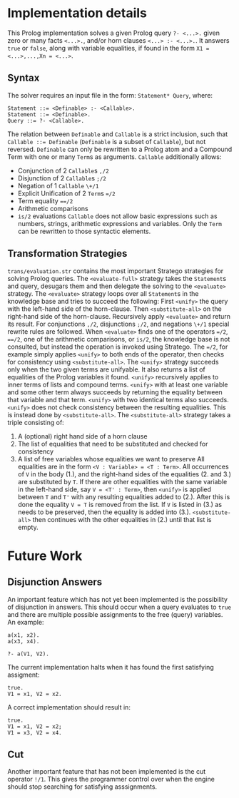 # Implementation details

This Prolog implementation solves a given Prolog query `?- <...>.` given zero or many facts `<...>.`, and/or horn clauses `<...> :- <...>.`. It answers `true` or `false`, along with variable equalities, if found in the form `X1 = <...>,...,Xn = <...>`.

## Syntax

The solver requires an input file in the form: `Statement* Query`, where:
```
Statement ::= <Definable> :- <Callable>.
Statement ::= <Definable>.
Query ::= ?- <Callable>.
```
The relation between `Definable` and `Callable` is a strict inclusion, such that `Callable ::= Definable` (`Definable` is a subset of `Callable`), but not reversed. `Definable` can only be rewritten to a Prolog atom and a Compound Term with one or many `Term`s as arguments. `Callable` additionally allows:
* Conjunction of 2 `Callable`s `,/2`
* Disjunction of 2 `Callable`s `;/2`
* Negation of 1 `Callable` `\+/1`
* Explicit Unification of 2 `Term`s `=/2`
* Term equality `==/2`
* Arithmetic comparisons
* `is/2` evaluations
`Callable` does not allow basic expressions such as numbers, strings, arithmetic expressions and variables. Only the `Term` can be rewritten to those syntactic elements.

## Transformation Strategies

`trans/evaluation.str` contains the most important Stratego strategies for solving Prolog queries. The `<evaluate-full>` strategy takes the `Statement`s and query, desugars them and then delegate the solving to the `<evaluate>` strategy.
The `<evaluate>` strategy loops over all `Statement`s in the knowledge base and tries to succeed the following: First `<unify>` the query with the left-hand side of the horn-clause. Then `<substitute-all>` on the right-hand side of the horn-clause. Recursively apply `<evaluate>` and return its result. For conjunctions `,/2`, disjunctions `;/2`, and negations `\+/1` special rewrite rules are followed. When `<evaluate>` finds one of the operators `=/2`, `==/2`, one of the arithmetic comparisons, or `is/2`, the knowledge base is not consulted, but instead the operation is invoked using Stratego. The `=/2`, for example simply applies `<unify>` to both ends of the operator, then checks for consistency using `<substitute-all>`.
The `<unify>` strategy succeeds only when the two given terms are unifyable. It also returns a list of equalities of the Prolog variables it found. `<unify>` recursively applies to inner terms of lists and compound terms. `<unify>` with at least one variable and some other term always succeeds by returning the equality between that variable and that term. `<unify>` with two identical terms also succeeds. `<unify>` does not check consistency between the resulting equalities. This is instead done by `<substitute-all>`.
The `<substitute-all>` strategy takes a triple consisting of:
1. A (optional) right hand side of a horn clause
2. The list of equalities that need to be substituted and checked for consistency
3. A list of free variables whose equalities we want to preserve
All equalities are in the form `<V : Variable> = <T : Term>`. All occurrences of `V` in the body (1.), and the right-hand sides of the equalities (2. and 3.) are substituted by `T`. If there are other equalities with the same variable in the left-hand side, say `V = <T' : Term>`, then `<unify>` is applied between `T` and `T'` with any resulting equalities added to (2.). After this is done the equality `V = T` is removed from the list. If `V` is listed in (3.) as needs to be preserved, then the equality is added into (3.). `<substitute-all>` then continues with the other equalities in (2.) until that list is empty.

# Future Work

## Disjunction Answers

An important feature which has not yet been implemented is the possibility of disjunction in answers. This should occur when a query evaluates to `true` and there are multiple possible assignments to the free (query) variables. An example:
```
a(x1, x2).
a(x3, x4).

?- a(V1, V2).
```
The current implementation halts when it has found the first satisfying assigment:
```
true.
V1 = x1, V2 = x2.
```
A correct implementation should result in:
```
true.
V1 = x1, V2 = x2;
V1 = x3, V2 = x4.
```

## Cut

Another important feature that has not been implemented is the cut operator `!/1`. This gives the programmer control over when the engine should stop searching for satisfying asssignments.
